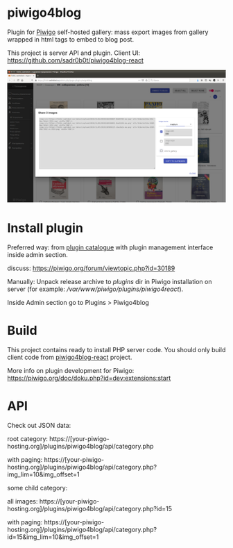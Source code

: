 # piwigo4blog
Plugin for [Piwigo](https://piwigo.org) self-hosted gallery: mass export images from gallery wrapped in html tags to embed to blog post.

This project is server API and plugin.
Client UI: https://github.com/sadr0b0t/piwigo4blog-react

[<img src="https://raw.githubusercontent.com/sadr0b0t/piwigo4blog-react/master/doc/screens/v0.1.x/piwigo4blog-share-02.png" width=800>](https://raw.githubusercontent.com/sadr0b0t/piwigo4blog-react/master/doc/screens/v0.1.x/piwigo4blog-share-02.png)

# Install plugin

Preferred way: from [plugin catalogue](https://piwigo.org/ext/extension_view.php?eid=891) with plugin management interface inside admin section.

discuss: https://piwigo.org/forum/viewtopic.php?id=30189

Manually:
Unpack release archive to _plugins_ dir in Piwigo installation on server (for example: _/var/www/piwigo/plugins/piwigo4react_).

Inside Admin section go to Plugins > Piwigo4blog

# Build

This project contains ready to install PHP server code. You should only build client code from [piwigo4blog-react](https://github.com/sadr0b0t/piwigo4blog-react) project.

More info on plugin development for Piwigo: https://piwigo.org/doc/doku.php?id=dev:extensions:start

# API

Check out JSON data:

root category:
https://[your-piwigo-hosting.org]/plugins/piwigo4blog/api/category.php

with paging:
https://[your-piwigo-hosting.org]/plugins/piwigo4blog/api/category.php?img_lim=10&img_offset=1


some child category:

all images:
https://[your-piwigo-hosting.org]/plugins/piwigo4blog/api/category.php?id=15

with paging:
https://[your-piwigo-hosting.org]/plugins/piwigo4blog/api/category.php?id=15&img_lim=10&img_offset=1

